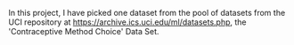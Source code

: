 In this project, I have picked one dataset from the pool of datasets from the UCI repository at https://archive.ics.uci.edu/ml/datasets.php, the 'Contraceptive Method Choice' Data Set.  
